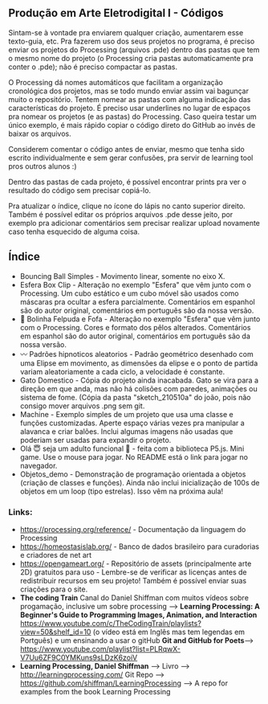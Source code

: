 ## Produção em Arte Eletrodigital I - Códigos

Sintam-se à vontade pra enviarem qualquer criação, aumentarem esse texto-guia, etc. Pra fazerem uso dos seus projetos no programa, é preciso enviar os projetos do Processing (arquivos .pde) dentro das pastas que tem o mesmo nome do projeto (o Processing cria pastas automaticamente pra conter o .pde); não é preciso compactar as pastas.

O Processing dá nomes automáticos que facilitam a organização cronológica dos projetos, mas se todo mundo enviar assim vai bagunçar muito o repositório. Tentem nomear as pastas com alguma indicação das características do projeto. É preciso usar underlines no lugar de espaços pra nomear os projetos (e as pastas) do Processing. Caso queira testar um único exemplo, é mais rápido copiar o código direto do GitHub ao invés de baixar os arquivos.

Considerem comentar o código antes de enviar, mesmo que tenha sido escrito individualmente e sem gerar confusões, pra servir de learning tool pros outros alunos :)

Dentro das pastas de cada projeto, é possível encontrar prints pra ver o resultado do código sem precisar copiá-lo.

Pra atualizar o índice, clique no ícone do lápis no canto superior direito. Também é possível editar os próprios arquivos .pde desse jeito, por exemplo pra adicionar comentários sem precisar realizar upload novamente caso tenha esquecido de alguma coisa.

## Índice


* Bouncing Ball Simples - Movimento linear, somente no eixo X. 
* Esfera Box Clip - Alteração no exemplo "Esfera" que vêm junto com o Processing. Um cubo estático e um cubo móvel são usados como máscaras pra ocultar a esfera parcialmente. Comentários em espanhol são do autor original, comentários em português são da nossa versão.
* 🌈  Bolinha Felpuda e Fofa  -  Alteração no exemplo "Esfera" que vêm junto com o Processing. Cores e formato dos pêlos alterados. Comentários em espanhol são do autor original, comentários em português são da nossa versão.
* 〰️  Padrões hipnoticos aleatorios - Padrão geométrico desenhado com uma Elipse em movimento, as dimensões da elipse e o ponto de partida variam aleatoriamente a cada ciclo, a velocidade é constante. 
* Gato Domestico - Cópia do projeto ainda inacabada. Gato se vira para a direção em que anda, mas não há colisões com paredes, animações ou sistema de fome. (Cópia da pasta "sketch_210510a" do joão, pois não consigo mover arquivos .png sem git.
* Machine - Exemplo simples de um projeto que usa uma classe e funções customizadas. Aperte espaço várias vezes pra manipular a alavanca e criar balões. Inclui algumas imagens não usadas que poderiam ser usadas para expandir o projeto.
* Olá 😇 seja um adulto funcional 🌟 - feita com a biblioteca P5.js. Mini game. Use o mouse para jogar. No README está o link para jogar no navegador.
* Objetos_demo - Demonstração de programação orientada a objetos (criação de classes e funções). Ainda não inclui inicialização de 100s de objetos em um loop (tipo estrelas). Isso vêm na próxima aula!

### Links:


* https://processing.org/reference/ - Documentação da linguagem do Processing
* https://homeostasislab.org/ - Banco de dados brasileiro para curadorias e criadores de net art
* https://opengameart.org/ - Repositório de assets (principalmente arte 2D) gratuitos para uso - Lembre-se de verificar as licenças antes de redistribuir recursos em seu projeto! Também é possível enviar suas criações para o site.
* __The coding Train__ Canal do Daniel Shiffman com muitos vídeos sobre progamação, inclusive um sobre processing --> __Learning Processing: A Beginner's Guide to Programming Images, Animation, and Interaction__ https://www.youtube.com/c/TheCodingTrain/playlists?view=50&shelf_id=10 (o vídeo está em Inglês mas tem legendas em Portguês)
e um ensinando a usar o gitHub __Git and GitHub for Poets__--> https://www.youtube.com/playlist?list=PLRqwX-V7Uu6ZF9C0YMKuns9sLDzK6zoiV 
* __Learning Processing, Daniel Shiffman__ --> Livro --> http://learningprocessing.com/ 
   Git Repo --> https://github.com/shiffman/LearningProcessing --> A repo for examples from the book Learning Processing

